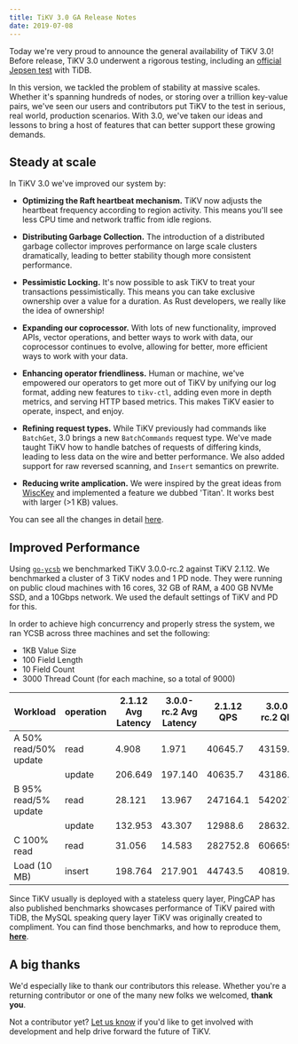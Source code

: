 ```yaml
---
title: TiKV 3.0 GA Release Notes
date: 2019-07-08
---
```

Today we're very proud to announce the general availability of TiKV 3.0! Before release, TiKV 3.0 underwent a rigorous testing, including an [official Jepsen test](https://www.pingcap.com/blog/tidb-passes-jepsen-test-for-snapshot-isolation-and-single-key-linearizability/) with TiDB.

In this version, we tackled the problem of stability at massive scales. Whether it's spanning hundreds of nodes, or storing over a trillion key-value pairs, we've seen our users and contributors put TiKV to the test in serious, real world, production scenarios. With 3.0, we've taken our ideas and lessons to bring a host of features that can better support these growing demands.

## Steady at scale

In TiKV 3.0 we've improved our system by:

* **Optimizing the Raft heartbeat mechanism.** TiKV now adjusts the heartbeat frequency according to region activity. This means you'll see less CPU time and network traffic from idle regions.

* **Distributing Garbage Collection.** The introduction of a distributed garbage collector improves performance on large scale clusters dramatically, leading to better stability though more consistent performance.

* **Pessimistic Locking.** It's now possible to ask TiKV to treat your transactions pessimistically. This means you can take exclusive ownership over a value for a duration. As Rust developers, we really like the idea of ownership!

* **Expanding our coprocessor.** With lots of new functionality, improved APIs, vector operations, and better ways to work with data, our coprocessor continues to evolve, allowing for better, more efficient ways to work with your data.

* **Enhancing operator friendliness.** Human or machine, we've empowered our operators to get more out of TiKV by unifying our log format, adding new features to `tikv-ctl`, adding even more in depth metrics, and serving HTTP based metrics. This makes TiKV easier to operate, inspect, and enjoy.

* **Refining request types.** While TiKV previously had commands like `BatchGet`, 3.0 brings a new `BatchCommands` request type. We've made taught TiKV how to handle batches of requests of differing kinds, leading to less data on the wire and better performance. We also added support for raw reversed scanning, and `Insert` semantics on prewrite.

* **Reducing write amplication.** We were inspired by the great ideas from [WiscKey](https://www.usenix.org/system/files/conference/fast16/fast16-papers-lu.pdf) and implemented a feature we dubbed 'Titan'. It works best with larger (>1 KB) values.

You can see all the changes in detail [here](https://github.com/tikv/tikv/blob/release-3.0/CHANGELOG.md).

## Improved Performance

Using [`go-ycsb`](https://github.com/pingcap/go-ycsb) we benchmarked TiKV 3.0.0-rc.2 against TiKV 2.1.12. We benchmarked a cluster of 3 TiKV nodes and 1 PD node. They were running on public cloud machines with 16 cores, 32 GB of RAM, a 400 GB NVMe SSD, and a 10Gbps network. We used the default settings of TiKV and PD for this.

In order to achieve high concurrency and properly stress the system, we ran YCSB across three machines and set the following:

* 1KB Value Size
* 100 Field Length
* 10 Field Count
* 3000 Thread Count (for each machine, so a total of 9000)

| Workload              | operation | 2.1.12 Avg Latency | 3.0.0-rc.2 Avg Latency | 2.1.12 QPS | 3.0.0-rc.2 QPS | QPS Diff |
|-----------------------|-----------|--------------------|------------------------|------------|----------------|----------|
| A 50% read/50% update | read      | 4.908              | 1.971                  | 40645.7    | 43159.2        | +6.18%   |
|                       | update    | 206.649            | 197.140                | 40635.7    | 43186.5        | +6.28%   |
| B 95% read/5% update  | read      | 28.121             | 13.967                 | 247164.1   | 542027.0       | +119.30% |
|                       | update    | 132.953            | 43.307                 | 12988.6    | 28632.4        | +120.44% |
| C 100% read           | read      | 31.056             | 14.583                 | 282752.8   | 606659.5       | +114.55% |
| Load (10 MB)          | insert    | 198.764            | 217.901                | 44743.5    | 40819.9        | -8.77%   |

Since TiKV usually is deployed with a stateless query layer, PingCAP has also published benchmarks showcases performance of TiKV paired with TiDB, the MySQL speaking query layer TiKV was originally created to compliment. You can find those benchmarks, and how to reproduce them, [**here**](https://github.com/pingcap/docs/tree/master/v3.0/benchmark).

## A big thanks

We'd especially like to thank our contributors this release. Whether you're a returning contributor or one of the many new folks we welcomed, **thank you**.

Not a contributor yet? [Let us know](https://github.com/tikv/tikv/issues) if you'd like to get involved with development and help drive forward the future of TiKV.